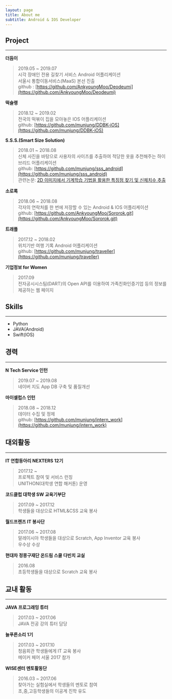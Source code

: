 ```yaml
---
layout: page
title: About me
subtitle: Android & IOS Developer
---
```


## Project
---

**더듬이**  
> 2019.05 ~ 2019.07  
> 시각 장애인 전용 길찾기 서비스 Android 어플리케이션  
> 서울시 통합이동서비스(MaaS) 본선 진출  
> github : [https://github.com/AnkyoungMoo/Deodeumi](https://github.com/AnkyoungMoo/Deodeumi)  

**떡슐랭**
> 2018.12 ~ 2019.02  
> 전국의 떡볶이 집을 모아놓은 IOS 어플리케이션  
> github: [https://github.com/munjung/DDBK-iOS](https://github.com/munjung/DDBK-iOS)    

**S.S.S.(Smart Size Solution)**
> 2018.01 ~ 2018.08  
> 신체 사진을 바탕으로 사용자의 사이즈를 추출하여 적당한 옷을 추천해주는 하이브리드 어플리케이션  
> github: [https://github.com/munjung/sss_android](https://github.com/munjung/sss_android)  
> 관련논문: [2D 이미지에서 기계학습 기법을 활용한 특징점 찾기 및 신체치수 추출](http://ki-it.com/_PR/view/?aidx=13574&bidx=1027)


**소로록**
> 2018.06 ~ 2018.08  
> 각자의 연락처를 한 번에 저장할 수 있는 Android & IOS 어플리케이션  
> github: [https://github.com/AnkyoungMoo/Sororok.git](https://github.com/AnkyoungMoo/Sororok.git)    

**트래플**
> 2017.12 ~ 2018.02  
> 위치기반 여행 기록 Android 어플리케이션  
> github: [https://github.com/munjung/traveller](https://github.com/munjung/traveller)  

**기업정보 for Women**  
> 2017.09  
> 전자공시시스팀(DART)의 Open API를 이용하여 가족친화인증기업 등의 정보를 제공하는 웹 페이지

## Skills
---
- Python  
- JAVA(Android)  
- Swift(IOS)  

## 경력
---

**N Tech Service 인턴**  
> 2019.07 ~ 2019.08  
> 네이버 지도 App DB 구축 및 품질개선

**마이셀럽스 인턴**
> 2018.08 ~ 2018.12  
> 데이터 수집 및 정제  
> github: [https://github.com/munjung/intern_work](https://github.com/munjung/intern_work)


## 대외활동  
---
**IT 연합동아리 NEXTERS 12기**
> 2017.12 ~  
> 프로젝트 참여 및 서비스 런칭  
> UNITHON(대학생 연합 해커톤) 운영  

**코드클럽 대학생 SW 교육기부단**
> 2017.09 ~ 2017.12  
> 학생들을 대상으로 HTML&CSS 교육 봉사  

**월드프렌즈 IT 봉사단**
> 2017.06 ~ 2017.08  
> 말레이시아 학생들을 대상으로 Scratch, App Inventor 교육 봉사  
> 우수상 수상  

**현대차 정몽구재단 온드림 스쿨 다빈치 교실**
> 2016.08  
> 초등학생들을 대상으로 Scratch 교육 봉사  


## 교내 활동
---
**JAVA 프로그래밍 튜터**
> 2017.03 ~ 2017.06  
> JAVA 전공 강의 튜터 담당

**늘푸른소리 1기**
> 2017.03 ~ 2017.10  
> 청음회관 학생들에게 IT 교육 봉사  
> 메이커 페어 서울 2017 참가

**WISE센터 멘토활동단**
> 2016.03 ~ 2017.06  
> 찾아가는 실험실에서 학생들의 멘토로 참여  
> 초,중,고등학생들의 이공계 진학 유도
